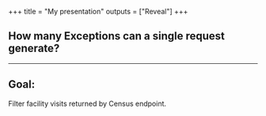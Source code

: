+++
title = "My presentation"
outputs = ["Reveal"]
+++

## How many Exceptions can a single request generate?  

---
## Goal:
Filter facility visits returned by Census endpoint.

